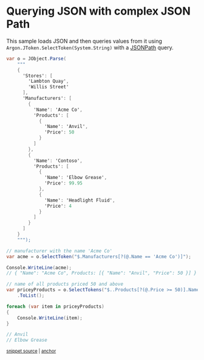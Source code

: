# Querying JSON with complex JSON Path

This sample loads JSON and then queries values from it using `Argon.JToken.SelectToken(System.String)` with a [JSONPath](http://stackoverflow.com/tags/jsonpath) query.

<!-- snippet: QueryJsonSelectTokenJsonPath -->
<a id='snippet-queryjsonselecttokenjsonpath'></a>
```cs
var o = JObject.Parse(
    """
    {
      'Stores': [
        'Lambton Quay',
        'Willis Street'
      ],
      'Manufacturers': [
        {
          'Name': 'Acme Co',
          'Products': [
            {
              'Name': 'Anvil',
              'Price': 50
            }
          ]
        },
        {
          'Name': 'Contoso',
          'Products': [
            {
              'Name': 'Elbow Grease',
              'Price': 99.95
            },
            {
              'Name': 'Headlight Fluid',
              'Price': 4
            }
          ]
        }
      ]
    }
    """);

// manufacturer with the name 'Acme Co'
var acme = o.SelectToken("$.Manufacturers[?(@.Name == 'Acme Co')]");

Console.WriteLine(acme);
// { "Name": "Acme Co", Products: [{ "Name": "Anvil", "Price": 50 }] }

// name of all products priced 50 and above
var priceyProducts = o.SelectTokens("$..Products[?(@.Price >= 50)].Name")
    .ToList();

foreach (var item in priceyProducts)
{
    Console.WriteLine(item);
}

// Anvil
// Elbow Grease
```
<sup><a href='/src/ArgonTests/Documentation/Samples/JsonPath/QueryJsonSelectTokenJsonPath.cs#L11-L65' title='Snippet source file'>snippet source</a> | <a href='#snippet-queryjsonselecttokenjsonpath' title='Start of snippet'>anchor</a></sup>
<!-- endSnippet -->
